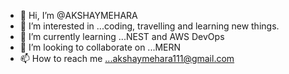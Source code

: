 - 👋 Hi, I’m @AKSHAYMEHARA
- 👀 I’m interested in ...coding, travelling and learning new things.
- 🌱 I’m currently learning ...NEST and AWS DevOps
- 💞️ I’m looking to collaborate on ...MERN
- 📫 How to reach me ...akshaymehara111@gmail.com

<!---
AKSHAYMEHARA/AKSHAYMEHARA is a ✨ special ✨ repository because its `README.md` (this file) appears on your GitHub profile.
You can click the Preview link to take a look at your changes.
--->
